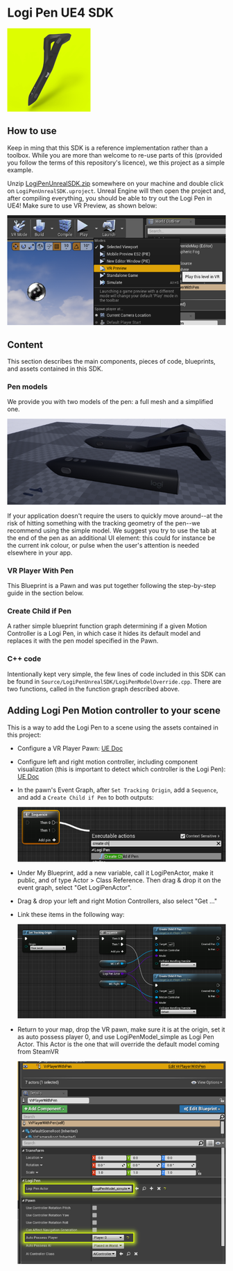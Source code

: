 # Logi Pen UE4 SDK

![logo](./../../resources/unreal/LogiPenUnrealSDK.png)

## How to use

Keep in ming that this SDK is a reference implementation rather than a toolbox. While you are more than welcome to re-use parts of this (provided you follow the terms of this repository's licence), we this project as a simple example.

Unzip [LogiPenUnrealSDK.zip](https://github.com/Logitech/labs_vr_pen_sdk/releases) somewhere on your machine and double click on `LogiPenUnrealSDK.uproject`. Unreal Engine will then open the project and, after compiling everything, you should be able to try out the Logi Pen in UE4! Make sure to use VR Preview, as shown below:

![Play in VR](./../../resources/unreal/vr_preview.png)

## Content

This section describes the main components, pieces of code, blueprints, and assets contained in this SDK.

### Pen models

We provide you with two models of the pen: a full mesh and a simplified one.

![pen models](./../../resources/unreal/pen_models.png)

If your application doesn't require the users to quickly move around--at the risk of hitting something with the tracking geometry of the pen--we recommend using the simple model. We suggest you try to use the tab at the end of the pen as an additional UI element: this could for instance be the current ink colour, or pulse when the user's attention is needed elsewhere in your app.

### VR Player With Pen

This Blueprint is a Pawn and was put together following the step-by-step guide in the section below.

### Create Child if Pen

A rather simple blueprint function graph determining if a given Motion Controller is a Logi Pen, in which case it hides its default model and replaces it with the pen model specified in the Pawn.

### C++ code

Intentionally kept very simple, the few lines of code included in this SDK can be found in `Source/LogiPenUnrealSDK/LogiPenModelOverride.cpp`. There are two functions, called in the function graph described above.

## Adding Logi Pen Motion controller to your scene

This is a way to add the Logi Pen to a scene using the assets contained in this project:

* Configure a VR Player Pawn: [UE Doc](https://docs.unrealengine.com/en-US/Platforms/SteamVR/HowTo/StandingCamera)
* Configure left and right motion controller, including component visualization (this is important to detect which controller is the Logi Pen): [UE Doc](https://docs.unrealengine.com/latest/INT/Platforms/VR/MotionController)
* In the pawn's Event Graph, after `Set Tracking Origin`, add a `Sequence`, and add a `Create Child if Pen` to both outputs:

  ![add action](./../../resources/unreal/add_action.png)

* Under My Blueprint, add a new variable, call it LogiPenActor, make it public, and of type Actor > Class Reference. Then drag & drop it on the event graph, select "Get LogiPenActor".
* Drag & drop your left and right Motion Controllers, also select "Get ..."
* Link these items in the following way:

  ![overall BP](./../../resources/unreal/create_child_if_pen.png)

* Return to your map, drop the VR pawn, make sure it is at the origin, set it as auto possess player 0, and use LogiPenModel_simple as Logi Pen Actor. This Actor is the one that will override the default model coming from SteamVR

  ![pawn config](./../../resources/unreal/vr_player_pawn_config_highlight.png)
